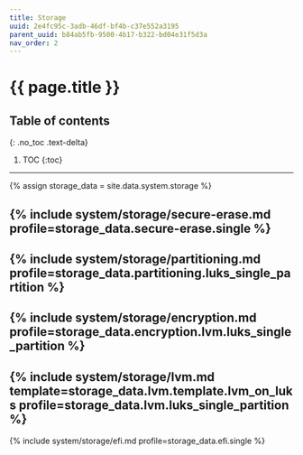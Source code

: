 ```yaml
---
title: Storage
uuid: 2e4fc95c-3adb-46df-bf4b-c37e552a3195
parent_uuid: b84ab5fb-9500-4b17-b322-bd04e31f5d3a
nav_order: 2
---
```


# {{ page.title }}

## Table of contents
{: .no_toc .text-delta}

1. TOC
{:toc}

---

{% assign storage_data = site.data.system.storage %}

{% include system/storage/secure-erase.md profile=storage_data.secure-erase.single %}
---
{% include system/storage/partitioning.md profile=storage_data.partitioning.luks_single_partition %}
---
{% include system/storage/encryption.md profile=storage_data.encryption.lvm.luks_single_partition %}
---
{% include system/storage/lvm.md template=storage_data.lvm.template.lvm_on_luks profile=storage_data.lvm.luks_single_partition %}
---
{% include system/storage/efi.md profile=storage_data.efi.single %}
